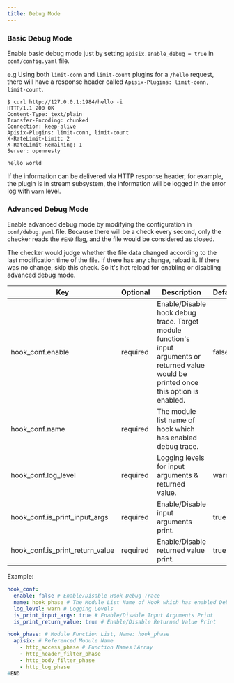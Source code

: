 ```yaml
---
title: Debug Mode
---
```


<!--
#
# Licensed to the Apache Software Foundation (ASF) under one or more
# contributor license agreements.  See the NOTICE file distributed with
# this work for additional information regarding copyright ownership.
# The ASF licenses this file to You under the Apache License, Version 2.0
# (the "License"); you may not use this file except in compliance with
# the License.  You may obtain a copy of the License at
#
#     http://www.apache.org/licenses/LICENSE-2.0
#
# Unless required by applicable law or agreed to in writing, software
# distributed under the License is distributed on an "AS IS" BASIS,
# WITHOUT WARRANTIES OR CONDITIONS OF ANY KIND, either express or implied.
# See the License for the specific language governing permissions and
# limitations under the License.
#
-->

### Basic Debug Mode

Enable basic debug mode just by setting `apisix.enable_debug = true` in `conf/config.yaml` file.

e.g Using both `limit-conn` and `limit-count` plugins for a `/hello` request, there will have a response header called `Apisix-Plugins: limit-conn, limit-count`.

```shell
$ curl http://127.0.0.1:1984/hello -i
HTTP/1.1 200 OK
Content-Type: text/plain
Transfer-Encoding: chunked
Connection: keep-alive
Apisix-Plugins: limit-conn, limit-count
X-RateLimit-Limit: 2
X-RateLimit-Remaining: 1
Server: openresty

hello world
```

If the information can be delivered via HTTP response header, for example, the plugin is in stream
subsystem, the information will be logged in the error log with `warn` level.

### Advanced Debug Mode

Enable advanced debug mode by modifying the configuration in `conf/debug.yaml` file. Because there will be a check every second, only the checker reads the `#END` flag, and the file would be considered as closed.

The checker would judge whether the file data changed according to the last modification time of the file. If there has any change, reload it. If there was no change, skip this check. So it's hot reload for enabling or disabling advanced debug mode.

| Key                             | Optional | Description                                                                                                                               | Default |
| ------------------------------- | -------- | ----------------------------------------------------------------------------------------------------------------------------------------- | ------- |
| hook_conf.enable                | required | Enable/Disable hook debug trace. Target module function's input arguments or returned value would be printed once this option is enabled. | false   |
| hook_conf.name                  | required | The module list name of hook which has enabled debug trace.                                                                               |         |
| hook_conf.log_level             | required | Logging levels for input arguments & returned value.                                                                                      | warn    |
| hook_conf.is_print_input_args   | required | Enable/Disable input arguments print.                                                                                                     | true    |
| hook_conf.is_print_return_value | required | Enable/Disable returned value print.                                                                                                      | true    |

Example:

```yaml
hook_conf:
  enable: false # Enable/Disable Hook Debug Trace
  name: hook_phase # The Module List Name of Hook which has enabled Debug Trace
  log_level: warn # Logging Levels
  is_print_input_args: true # Enable/Disable Input Arguments Print
  is_print_return_value: true # Enable/Disable Returned Value Print

hook_phase: # Module Function List, Name: hook_phase
  apisix: # Referenced Module Name
    - http_access_phase # Function Names：Array
    - http_header_filter_phase
    - http_body_filter_phase
    - http_log_phase
#END
```
